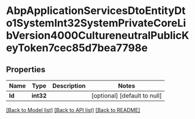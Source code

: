 # AbpApplicationServicesDtoEntityDto1SystemInt32SystemPrivateCoreLibVersion4000CultureneutralPublicKeyToken7cec85d7bea7798e

## Properties
Name | Type | Description | Notes
------------ | ------------- | ------------- | -------------
**Id** | **int32** |  | [optional] [default to null]

[[Back to Model list]](../README.md#documentation-for-models) [[Back to API list]](../README.md#documentation-for-api-endpoints) [[Back to README]](../README.md)

